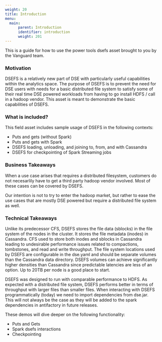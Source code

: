 ```yaml
---
weight: 20
title: Introduction
menu:
  main:
      parent: Introduction 
      identifier: introduction
      weight: 201
---
```


This is a guide for how to use the power tools dsefs asset brought to you by the Vanguard team.

### Motivation

DSEFS is a relatively new part of DSE with particularly useful capabilities within the analytics space. The purpose of DSEFS is to prevent the need for DSE users with needs for a basic distributed file system to satisfy some of their real time DSE powered workloads from having to go install HDFS / call in a hadoop vendor. This asset is meant to demonstrate the basic capabilities of DSEFS.

### What is included?

This field asset includes sample usage of DSEFS in the following contexts:

* Puts and gets (without Spark)
* Puts and gets with Spark
* DSEFS loading, unloading, and joining to, from, and with Cassandra
* DSEFS for checkpointing of Spark Streaming jobs

### Business Takeaways

When a use case arises that requires a distributed filesystem, customers do not necesarlily have to get a third party hadoop vendor involved. Most of these cases can be covered by DSEFS.

Our intention is not to try to enter the hadoop market, but rather to ease the use cases that are mostly DSE powered but require a distributed file system as well.

### Technical Takeaways

Unlike its predecessor CFS, DSEFS stores the file data (sblocks) in the file system of the nodes in the cluster. It stores the file metadata (inodes) in Cassandra. CFS used to store both inodes and sblocks in Cassandra leading to undesirable performance issues related to compactions, tombstones, and read and write throughput. The file system locations used by DSEFS are configurable in the dse.yaml and should be separate volumes than the Cassandra data directory. DSEFS volumes can achieve significantly higher densities than Cassandra since predictable latencies are less of an option. Up to 20TB per node is a good place to start.

DSEFS was designed to run with comparable performance to HDFS. As expected with a distributed file system, DSEFS performs better in terms of throughput with larger files than smaller files. When interacting with DSEFS programmatically (today) we need to import dependencies from dse.jar. This will not always be the case as they will be added to the spark dependencies in antifactory in future releases.

These demos will dive deeper on the following functionality:

- Puts and Gets
- Spark dsefs interactions
- Checkpointing

